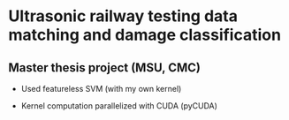 # Ultrasonic railway testing data matching and damage classification

## Master thesis project (MSU, CMC)

* Used featureless SVM (with my own kernel)

* Kernel computation parallelized with CUDA (pyCUDA)
